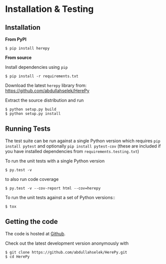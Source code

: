 # Installation & Testing

## Installation

**From PyPI**

    $ pip install herepy

**From source**

Install dependencies using `pip`

```console
$ pip install -r requirements.txt
```

Download the latest `herepy` library from: https://github.com/abdullahselek/HerePy

Extract the source distribution and run

```console
$ python setup.py build
$ python setup.py install
```

## Running Tests

The test suite can be run against a single Python version which requires `pip install pytest` and optionally `pip install pytest-cov` (these are included if you have installed dependencies from `requirements.testing.txt`)

To run the unit tests with a single Python version

```console
$ py.test -v
```

to also run code coverage

```console
$ py.test -v --cov-report html --cov=herepy
```

To run the unit tests against a set of Python versions::

```console
$ tox
```

## Getting the code

The code is hosted at [Github](https://github.com/abdullahselek/HerePy).

Check out the latest development version anonymously with

```console
$ git clone https://github.com/abdullahselek/HerePy.git
$ cd HerePy
```
